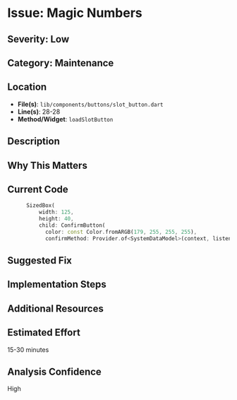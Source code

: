 # Issue: Magic Numbers

## Severity: Low

## Category: Maintenance

## Location
- **File(s)**: `lib/components/buttons/slot_button.dart`
- **Line(s)**: 28-28
- **Method/Widget**: `loadSlotButton`

## Description


## Why This Matters


## Current Code
```dart
      SizedBox(
          width: 125,
          height: 40,
          child: ConfirmButton(
            color: const Color.fromARGB(179, 255, 255, 255),
            confirmMethod: Provider.of<SystemDataModel>(context, listen: false)
```

## Suggested Fix


## Implementation Steps


## Additional Resources


## Estimated Effort
15-30 minutes

## Analysis Confidence
High
